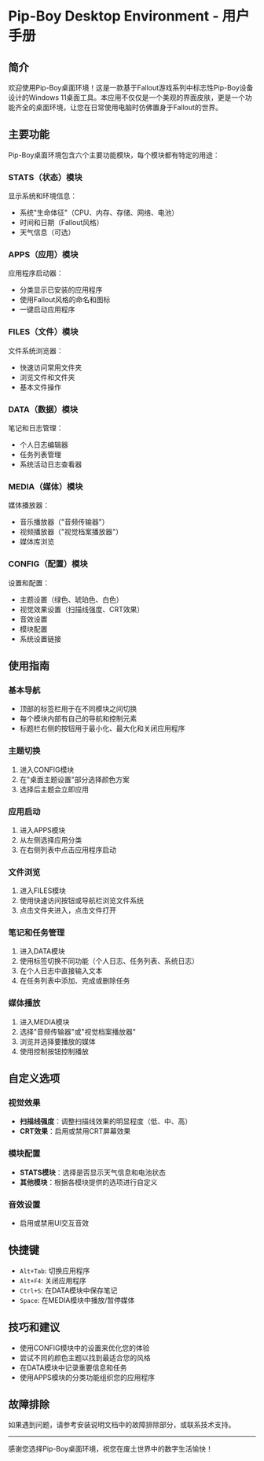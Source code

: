 # Pip-Boy Desktop Environment - 用户手册

## 简介

欢迎使用Pip-Boy桌面环境！这是一款基于Fallout游戏系列中标志性Pip-Boy设备设计的Windows 11桌面工具。本应用不仅仅是一个美观的界面皮肤，更是一个功能齐全的桌面环境，让您在日常使用电脑时仿佛置身于Fallout的世界。

## 主要功能

Pip-Boy桌面环境包含六个主要功能模块，每个模块都有特定的用途：

### STATS（状态）模块

显示系统和环境信息：
- 系统"生命体征"（CPU、内存、存储、网络、电池）
- 时间和日期（Fallout风格）
- 天气信息（可选）

### APPS（应用）模块

应用程序启动器：
- 分类显示已安装的应用程序
- 使用Fallout风格的命名和图标
- 一键启动应用程序

### FILES（文件）模块

文件系统浏览器：
- 快速访问常用文件夹
- 浏览文件和文件夹
- 基本文件操作

### DATA（数据）模块

笔记和日志管理：
- 个人日志编辑器
- 任务列表管理
- 系统活动日志查看器

### MEDIA（媒体）模块

媒体播放器：
- 音乐播放器（"音频传输器"）
- 视频播放器（"视觉档案播放器"）
- 媒体库浏览

### CONFIG（配置）模块

设置和配置：
- 主题设置（绿色、琥珀色、白色）
- 视觉效果设置（扫描线强度、CRT效果）
- 音效设置
- 模块配置
- 系统设置链接

## 使用指南

### 基本导航

- 顶部的标签栏用于在不同模块之间切换
- 每个模块内部有自己的导航和控制元素
- 标题栏右侧的按钮用于最小化、最大化和关闭应用程序

### 主题切换

1. 进入CONFIG模块
2. 在"桌面主题设置"部分选择颜色方案
3. 选择后主题会立即应用

### 应用启动

1. 进入APPS模块
2. 从左侧选择应用分类
3. 在右侧列表中点击应用程序启动

### 文件浏览

1. 进入FILES模块
2. 使用快速访问按钮或导航栏浏览文件系统
3. 点击文件夹进入，点击文件打开

### 笔记和任务管理

1. 进入DATA模块
2. 使用标签切换不同功能（个人日志、任务列表、系统日志）
3. 在个人日志中直接输入文本
4. 在任务列表中添加、完成或删除任务

### 媒体播放

1. 进入MEDIA模块
2. 选择"音频传输器"或"视觉档案播放器"
3. 浏览并选择要播放的媒体
4. 使用控制按钮控制播放

## 自定义选项

### 视觉效果

- **扫描线强度**：调整扫描线效果的明显程度（低、中、高）
- **CRT效果**：启用或禁用CRT屏幕效果

### 模块配置

- **STATS模块**：选择是否显示天气信息和电池状态
- **其他模块**：根据各模块提供的选项进行自定义

### 音效设置

- 启用或禁用UI交互音效

## 快捷键

- `Alt+Tab`: 切换应用程序
- `Alt+F4`: 关闭应用程序
- `Ctrl+S`: 在DATA模块中保存笔记
- `Space`: 在MEDIA模块中播放/暂停媒体

## 技巧和建议

- 使用CONFIG模块中的设置来优化您的体验
- 尝试不同的颜色主题以找到最适合您的风格
- 在DATA模块中记录重要信息和任务
- 使用APPS模块的分类功能组织您的应用程序

## 故障排除

如果遇到问题，请参考安装说明文档中的故障排除部分，或联系技术支持。

---

感谢您选择Pip-Boy桌面环境，祝您在废土世界中的数字生活愉快！
